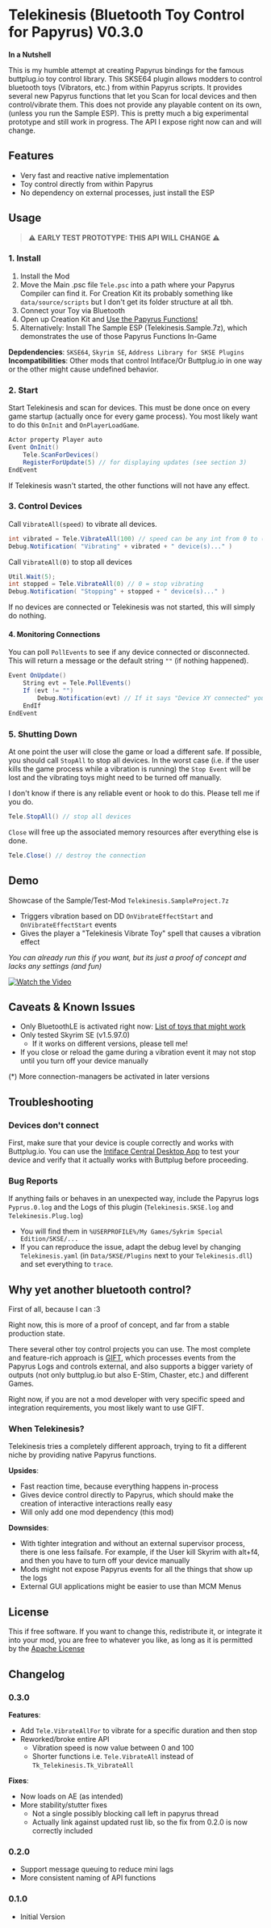 # Telekinesis (Bluetooth Toy Control for Papyrus) V0.3.0

**In a Nutshell**

This is my humble attempt at creating Papyrus bindings for the famous buttplug.io toy control library. This SKSE64 plugin allows modders to control bluetooth toys (Vibrators, etc.) from within Papyrus scripts. It provides several new Papyrus functions that let you Scan for local devices and then control/vibrate them. This does not provide any playable content on its own, (unless you run the Sample ESP). This is pretty much a big experimental prototype and still work in progress. The API I expose right now can and will change.

## Features
 * Very fast and reactive native implementation
 * Toy control directly from within Papyrus
 * No dependency on external processes, just install the ESP

## Usage

>:warning: **EARLY TEST PROTOTYPE: THIS API WILL CHANGE** :warning:

### 1. Install

1. Install the Mod
2. Move the Main .psc file `Tele.psc` into a path where your Papyrus Compiler can find it. For Creation Kit its probably something like `data/source/scripts` but I don't get its folder structure at all tbh.
3. Connect your Toy via Bluetooth
4. Open up Creation Kit and [Use the Papyrus Functions!](https://github.com/garryrot/telekinesis/blob/master/contrib/Distribution/Source/Scripts/Tele.psc)
4. Alternatively: Install The Sample ESP (Telekinesis.Sample.7z), which demonstrates the use of those Papyrus Functions In-Game

**Depdendencies**: `SKSE64`, `Skyrim SE`, `Address Library for SKSE Plugins`
**Incompatibilities**:  Other mods that control Intiface/Or Buttplug.io in one way or the other might cause undefined behavior.

### 2. Start

Start Telekinesis and scan for devices. This must be done once on every game startup (actually
once for every game process). You most likely want to do this `OnInit` and `OnPlayerLoadGame`.

```cs
Actor property Player auto
Event OnInit()
    Tele.ScanForDevices()
    RegisterForUpdate(5) // for displaying updates (see section 3)
EndEvent
```

If Telekinesis wasn't started, the other functions will not have any effect.

### 3. Control Devices 

Call `VibrateAll(speed)` to vibrate all devices.

```cs
int vibrated = Tele.VibrateAll(100) // speed can be any int from 0 to (100=full speed)
Debug.Notification( "Vibrating" + vibrated + " device(s)..." )
```

Call `VibrateAll(0)` to stop all devices

```cs
Util.Wait(5);
int stopped = Tele.VibrateAll(0) // 0 = stop vibrating
Debug.Notification( "Stopping" + stopped + " device(s)..." )
```

If no devices are connected or Telekinesis was not started, this will simply do nothing.

#### 4. Monitoring Connections

You can poll `PollEvents` to see if any device connected or disconnected. This
will return a message or the default string `""` (if nothing happened).

```cs
Event OnUpdate()
    String evt = Tele.PollEvents()
    If (evt != "")
        Debug.Notification(evt) // If it says "Device XY connected" you are ready to go
    EndIf
EndEvent
```

### 5. Shutting Down

At one point the user will close the game or load a different safe. If possible, you should call `StopAll`
to stop all devices. In the worst case (i.e. if the user kills the game process while a vibration is running)
the `Stop Event` will be lost and the vibrating toys might need to be turned off manually.

I don't know if there is any reliable event or hook to do this. Please tell me if you do.

```cs
Tele.StopAll() // stop all devices
```

`Close` will free up the associated memory resources after everything else is done.

```cs
Tele.Close() // destroy the connection 
```

## Demo

Showcase of the Sample/Test-Mod `Telekinesis.SampleProject.7z`

- Triggers vibration based on DD `OnVibrateEffectStart` and `OnVibrateEffectStart` events
- Gives the player a "Telekinesis Vibrate Toy" spell that causes a vibration effect

*You can already run this if you want, but its just a proof of concept and lacks any settings (and fun)*

[![Watch the Video](https://i.imgur.com/QiG6p2y.jpg)](https://www.youtube.com/watch?v=_EoiLqY_6_Q)

## Caveats & Known Issues

 * Only BluetoothLE is activated right now: [List of toys that might work](https://iostindex.com/?filter0ButtplugSupport=4&filter1Connection=Bluetooth%204%20LE,Bluetooth%202&filter2Features=OutputsVibrators)
 * Only tested Skyrim SE (v1.5.97.0)
    * If it works on different versions, please tell me!
 * If you close or reload the game during a vibration event it may not stop until you turn off your device manually

(*) More connection-managers be activated in later versions 

## Troubleshooting

### Devices don't connect

First, make sure that your device is couple correctly and works with Buttplug.io. You can use the [Intiface Central Desktop App](https://intiface.com/central) to test your device and verify that it actually works with Buttplug before proceeding.

### Bug Reports

If anything fails or behaves in an unexpected way, include the Papyrus logs `Pyprus.0.log` and the Logs of this plugin (`Telekinesis.SKSE.log` and `Telekinesis.Plug.log`)

* You will find them in `%USERPROFILE%/My Games/Sykrim Special Edition/SKSE/...`
* If you can reproduce the issue, adapt the debug level by changing `Telekinesis.yaml` (in `Data/SKSE/Plugins` next to your `Telekinesis.dll`) and set everything to `trace`.


## Why yet another bluetooth control?

First of all, because I can :3

Right now, this is more of a proof of concept, and far from a stable production state.

There several other toy control projects you can use. The most complete and feature-rich approach
is [GIFT](https://github.com/MinLL/GameInterfaceForToys), which processes events from the Papyrus Logs and controls
external, and also supports a bigger variety of outputs (not only buttplug.io but also E-Stim, Chaster, etc.) and
different Games.

Right now, if you are not a mod developer with very specific speed and integration requirements, you most likely 
want to use GIFT.

### When Telekinesis?

Telekinesis tries a completely different approach, trying to fit a different niche by providing native Papyrus functions.

**Upsides**:

- Fast reaction time, because everything happens in-process
- Gives device control directly to Papyrus, which should make the creation of interactive interactions really easy
- Will only add one mod dependency (this mod)

**Downsides**:

- With tighter integration and without an external supervisor process, there is one less failsafe. For example, if the User kill Skyrim with alt+f4, and then you have to turn off your device manually
- Mods might not expose Papyrus events for all the things that show up the logs
- External GUI applications might be easier to use than MCM Menus

## License

This if free software. If you want to change this, redistribute it, or integrate it into your mod, you are free to whatever you like, as long as it is permitted by the  [Apache License](LICENSE)

## Changelog

### 0.3.0

**Features**:
- Add `Tele.VibrateAllFor` to vibrate for a specific duration and then stop
- Reworked/broke entire API
    - Vibration speed is now value between 0 and 100
    - Shorter functions i.e. `Tele.VibrateAll` instead of `Tk_Telekinesis.Tk_VibrateAll`

**Fixes**:
- Now loads on AE (as intended)
- More stability/stutter fixes
    - Not a single possibly blocking call left in papyrus thread
    - Actually link against updated rust lib, so the fix from 0.2.0 is now correctly included

### 0.2.0

- Support message queuing to reduce mini lags
- More consistent naming of API functions

### 0.1.0

- Initial Version
